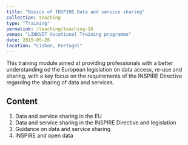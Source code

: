 ```yaml
---
title: "Basics of INSPIRE Data and service sharing"
collection: teaching
type: "Training"
permalink: /teaching/teaching-16
venue: "LINKVIT Vocational Training programme"
date: 2015-05-26
location: "Lisbon, Portugal"
---
```


This training module aimed at providing professionals with a better understanding od the European legislation on data access, re-use and sharing, with a key focus on the requirements of the INSPIRE Directive regarding the sharing of data and services.

## Content
1. Data and service sharing in the EU
2. Data and service sharing in the INSPIRE Directive and legislation
3. Guidance on data and service sharing
4. INSPIRE and open data
